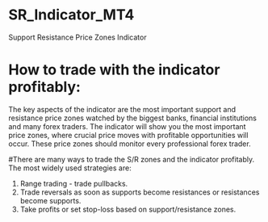 # SR_Indicator_MT4
Support Resistance Price Zones Indicator

# How to trade with the indicator profitably:
The key aspects of the indicator are the most important support and resistance price zones watched by the biggest banks, financial institutions and many forex traders. The indicator will show you the most important price zones, where crucial price moves with profitable opportunities will occur. These price zones should monitor every professional forex trader.

#There are many ways to trade the S/R zones and the indicator profitably. The most widely used strategies are:
1) Range trading - trade pullbacks.
2) Trade reversals as soon as supports become resistances or resistances become supports.
3) Take profits or set stop-loss based on support/resistance zones.
